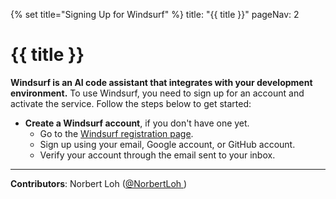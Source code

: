 {% set title="Signing Up for Windsurf" %}
<frontmatter>
  title: "{{ title }}"
  pageNav: 2
</frontmatter>

<include src="../common/common-fragments.md#wip-warning" />

# {{ title }}

<div id="body">

**Windsurf is an AI code assistant that integrates with your development environment.** To use Windsurf, you need to sign up for an account and activate the service. Follow the steps below to get started:

* **Create a Windsurf account**, if you don't have one yet.
  * Go to the [Windsurf registration page](https://windsurf.com/account/register).
  * Sign up using your email, Google account, or GitHub account.
  * Verify your account through the email sent to your inbox.

---

**Contributors**: Norbert Loh ([@NorbertLoh ](https://github.com/NorbertLoh ))

</div>